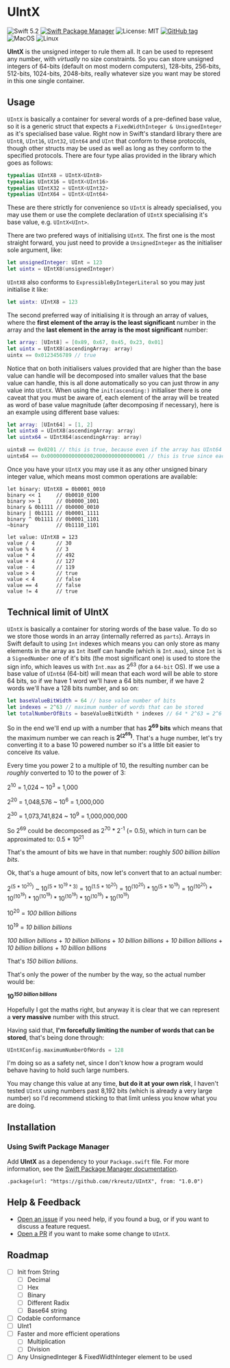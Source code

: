 # UIntX
![Swift 5.2](https://img.shields.io/badge/Swift-5.2-orange.svg)
[![Swift Package Manager](https://img.shields.io/badge/spm-compatible-brightgreen.svg?style=flat)](https://swift.org/package-manager)
![License: MIT](https://img.shields.io/badge/License-MIT-blue.svg)
[![GitHub tag](https://img.shields.io/github/tag/rkreutz/UIntX.svg)](https://GitHub.com/rkreutz/UIntX/tags/)
![MacOS](https://github.com/rkreutz/UIntX/workflows/MacOS/badge.svg?branch=master&event=push)
![Linux](https://github.com/rkreutz/UIntX/workflows/Linux/badge.svg?branch=master&event=push)

**UIntX** is the unsigned integer to rule them all. It can be used to represent any number, with _virtually_ no size constraints. So you can store unsigned integers of 64-bits (default on most modern computers), 128-bits, 256-bits, 512-bits, 1024-bits, 2048-bits, really whatever size you want may be stored in this one single container.

## Usage

`UIntX` is basically a container for several words of a pre-defined base value, so it is a generic struct that expects a `FixedWidthInteger & UnsignedInteger` as it's specialised base value. Right now in Swift's standard library there are `UInt8`, `UInt16`, `UInt32`, `UInt64` and `UInt` that conform to these protocols, though other structs may be used as well as long as they conform to the specified protocols. There are four type alias provided in the library which goes as follows:
```swift
typealias UIntX8 = UIntX<UInt8>
typealias UIntX16 = UIntX<UInt16>
typealias UIntX32 = UIntX<UInt32>
typealias UIntX64 = UIntX<UInt64>
```
These are there strictly for convenience so `UIntX` is already specialised, you may use them or use the complete declaration of `UIntX` specialising it's base value, e.g. `UIntX<UInt>`.

There are two prefered ways of initialising `UIntX`. The first one is the most straight forward, you just need to provide a `UnsignedInteger` as the initialiser sole argument, like:
```swift
let unsignedInteger: UInt = 123
let uintx = UIntX8(unsignedInteger)
```
`UIntX8` also conforms to `ExpressibleByIntegerLiteral` so you may just initialise it like:
```swift
let uintx: UIntX8 = 123
```

The second preferred way of initialising it is through an array of values, where the **first element of the array is the least significant** number in the array and the **last element in the array is the most significant** number:
```swift
let array: [UInt8] = [0x89, 0x67, 0x45, 0x23, 0x01]
let uintx = UIntX8(ascendingArray: array)
uintx == 0x0123456789 // true
```

Notice that on both initialisers values provided that are higher than the base value can handle will be decomposed into smaller values that the base value can handle, this is all done automatically so you can just throw in any value into `UIntX`. When using the `init(ascending:)` initialiser there is one caveat that you must be aware of, each element of the array will be treated as word of base value magnitude (after decomposing if necessary), here is an example using different base values:
```swift
let array: [UInt64] = [1, 2]
let uintx8 = UIntX8(ascendingArray: array)
let uintx64 = UIntX64(ascendingArray: array)

uintx8 == 0x0201 // this is true, because even if the array has UInt64 values, the values could still be represented by UInt8 (the base value) so each of they will be stored as a single word of magnitude UInt8
uintx64 == 0x00000000000000020000000000000001 // this is true since each element in the provided array will be a word of type UInt64 (base value). By the way, this wouldn't compile since the right side of the operation has 128-bits which can't be generated natively by swift's compiler, so you'd have a compiler error here, you may convert uintx64 to a string and check the string value which will be in hexadecimal 
```

Once you have your `UIntX` you may use it as any other unsigned binary integer value, which means most common operations are available:
```
let binary: UIntX8 = 0b0001_0010
binary << 1     // 0b0010_0100
binary >> 1     // 0b0000_1001
binary & 0b1111 // 0b0000_0010
binary | 0b1111 // 0b0001_1111
binary ^ 0b1111 // 0b0001_1101
~binary         // 0b1110_1101

let value: UIntX8 = 123
value / 4       // 30
value % 4       // 3
value * 4       // 492
value + 4       // 127
value - 4       // 119
value > 4       // true
value < 4       // false
value == 4      // false
value != 4      // true
```

## Technical limit of UIntX

`UIntX` is basically a container for storing words of the base value. To do so we store those words in an array (internally referred as `parts`). Arrays in Swift default to using `Int` indexes which means you can only store as many elements in the array as `Int` itself can handle (which is `Int.max`), since `Int` is a `SignedNumber` one of it's bits (the most significant one) is used to store the sign info, which leaves us with `Int.max` as 2<sup>63</sup> (for a `64-bit` OS). If we use a base value of `UInt64` (64-bit) will mean that each word will be able to store 64 bits, so if we have 1 word we'll have a 64 bits number, if we have 2 words we'll have a 128 bits number, and so on:
```swift
let baseValueBitWidth = 64 // base value number of bits
let indexes = 2^63 // maximum number of words that can be stored
let totalNumberOfBits = baseValueBitWidth * indexes // 64 * 2^63 = 2^6 * 2^63 = 2^69
```
So in the end we'll end up with a number that has **2<sup>69</sup> bits** which means that the maximum number we can reach is **2<sup>(2<sup>69</sup>)</sup>**. That's a huge number, let's try converting it to a base 10 powered number so it's a little bit easier to conceive its value. 

Every time you power 2 to a multiple of 10, the resulting number can be _roughly_ converted to 10 to the power of 3:

2<sup>10</sup> = 1,024   ~   10<sup>3</sup> = 1,000

2<sup>20</sup> = 1,048,576   ~    10<sup>6</sup> = 1,000,000

2<sup>30</sup> = 1,073,741,824   ~    10<sup>9</sup> = 1,000,000,000

So 2<sup>69</sup> could be decomposed as 2<sup>70</sup> * 2<sup>-1</sup> (= 0.5), which in turn can be approximated to: 0.5 * 10<sup>21</sup>

That's the amount of bits we have in that number: roughly _500 billion billion bits_.

Ok, that's a huge amount of bits, now let's convert that to an actual number:

2<sup>(5 * 10<sup>20</sup>)</sup>   ~   10<sup>(5 * 10<sup>19</sup> * 3)</sup> = 10<sup>(1.5 * 10<sup>20</sup>)</sup> = 10<sup>(10<sup>20</sup>)</sup> * 10<sup>(5 * 10<sup>19</sup>)</sup> = 10<sup>(10<sup>20</sup>)</sup> * 10<sup>(10<sup>19</sup>)</sup> * 10<sup>(10<sup>19</sup>)</sup> * 10<sup>(10<sup>19</sup>)</sup> * 10<sup>(10<sup>19</sup>)</sup> * 10<sup>(10<sup>19</sup>)</sup>

10<sup>20</sup> = _100 billion billions_

10<sup>19</sup> = _10 billion billions_

_100 billion billions_ + _10 billion billions_ + _10 billion billions_ + _10 billion billions_ + _10 billion billions_ + _10 billion billions_

That's _150 billion billions_.

That's only the power of the number by the way, so the actual number would be:

**10<sup>_150 billion billions_</sup>**

Hopefully I got the maths right, but anyway it is clear that we can represent a **very massive** number with this struct.

Having said that, **I'm forcefully limiting the number of words that can be stored**, that's being done through:
```swift
UIntXConfig.maximumNumberOfWords = 128
```

I'm doing so as a safety net, since I don't know how a program would behave having to hold such large numbers.

You may change this value at any time, **but do it at your own risk**, I haven't tested `UIntX` using numbers past 8,192 bits (which is already a very large number) so I'd recommend sticking to that limit unless you know what you are doing.

## Installation
### Using Swift Package Manager

Add **UIntX** as a dependency to your `Package.swift` file. For more information, see the [Swift Package Manager documentation](https://github.com/apple/swift-package-manager/tree/master/Documentation).

```
.package(url: "https://github.com/rkreutz/UIntX", from: "1.0.0")
```

## Help & Feedback
- [Open an issue](https://github.com/rkreutz/UIntX/issues/new) if you need help, if you found a bug, or if you want to discuss a feature request.
- [Open a PR](https://github.com/rkreutz/UIntX/pull/new/master) if you want to make some change to `UIntX`.

## Roadmap
- [ ] Init from String
    - [ ] Decimal
    - [ ] Hex
    - [ ] Binary
    - [ ] Different Radix
    - [ ] Base64 string  
- [ ] Codable conformance
- [ ] UInt1 
- [ ] Faster and more efficient operations
    - [ ] Multiplication
    - [ ] Division
- [ ] Any UnsignedInteger & FixedWidthInteger element to be used
